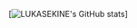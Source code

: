 [![LUKASEKINE's GitHub stats](https://github-readme-stats.vercel.app/api?username=lulusekki&count_private=true&theme=vue&show_icons=true)]
